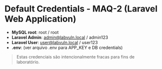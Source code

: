 # Default Credentials - MAQ-2 (Laravel Web Application)

- **MySQL root**: root / root
- **Laravel Admin**: admin@labvuln.local / admin123
- **Laravel User**: user@labvuln.local / user123
- **.env**: (ver arquivo .env para APP_KEY e DB credentials)

> Estas credenciais são intencionalmente fracas para fins de laboratório. 